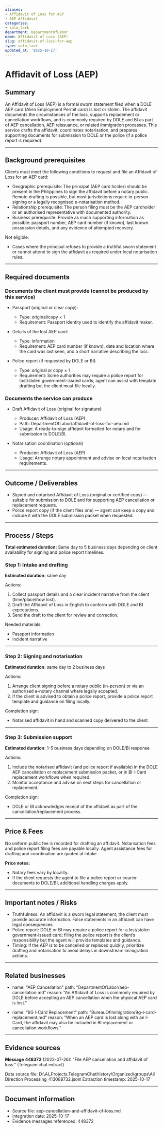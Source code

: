 ```yaml
---
aliases:
- Affidavit of Loss for AEP
- AEP Affidavit
categories:
- solo_task
department: DepartmentOfLabor
name: Affidavit of Loss (AEP)
slug: affidavit-of-loss-for-aep
type: solo_task
updated_at: '2025-10-17'
---
```


# Affidavit of Loss (AEP)

## Summary

An Affidavit of Loss (AEP) is a formal sworn statement filed when a DOLE AEP card (Alien Employment Permit card) is lost or stolen. The affidavit documents the circumstances of the loss, supports replacement or cancellation workflows, and is commonly required by DOLE and BI as part of AEP cancellation, AEP reissuance, or related immigration processes. This service drafts the affidavit, coordinates notarisation, and prepares supporting documents for submission to DOLE or the police (if a police report is required).

---

## Background prerequisites

Clients must meet the following conditions to request and file an Affidavit of Loss for an AEP card:

- Geographic prerequisite: The principal (AEP card holder) should be present in the Philippines to sign the affidavit before a notary public. Remote drafting is possible, but most jurisdictions require in-person signing or a legally recognised e-notarisation method.
- Relationship prerequisite: The person filing must be the AEP cardholder or an authorised representative with documented authority.
- Business prerequisite: Provide as much supporting information as possible: passport number, AEP card number (if known), last known possession details, and any evidence of attempted recovery.

Not eligible:
- Cases where the principal refuses to provide a truthful sworn statement or cannot attend to sign the affidavit as required under local notarisation rules.

---

## Required documents

### Documents the client must provide (cannot be produced by this service)

- Passport (original or clear copy):
  - Type: original/copy × 1
  - Requirement: Passport identity used to identify the affidavit maker.

- Details of the lost AEP card:
  - Type: information
  - Requirement: AEP card number (if known), date and location where the card was last seen, and a short narrative describing the loss.

- Police report (if requested by DOLE or BI):
  - Type: original or copy × 1
  - Requirement: Some authorities may require a police report for lost/stolen government-issued cards; agent can assist with template drafting but the client must file locally.

### Documents the service can produce

- Draft Affidavit of Loss (original for signature)
  - Producer: Affidavit of Loss (AEP)
  - Path: DepartmentOfLabor/affidavit-of-loss-for-aep.md
  - Usage: A ready-to-sign affidavit formatted for notary and for submission to DOLE/BI.

- Notarisation coordination (optional)
  - Producer: Affidavit of Loss (AEP)
  - Usage: Arrange notary appointment and advise on local notarisation requirements.

---

## Outcome / Deliverables

- Signed and notarised Affidavit of Loss (original or certified copy) — suitable for submission to DOLE and for supporting AEP cancellation or replacement requests.
- Police report copy (if the client files one) — agent can keep a copy and include it with the DOLE submission packet when requested.

---

## Process / Steps

**Total estimated duration:** Same day to 5 business days depending on client availability for signing and police report timelines.

### Step 1: Intake and drafting

**Estimated duration:** same day

Actions:
1. Collect passport details and a clear incident narrative from the client (time/place/how lost).
2. Draft the Affidavit of Loss in English to conform with DOLE and BI expectations.
3. Send the draft to the client for review and correction.

Needed materials:
- Passport information
- Incident narrative

---

### Step 2: Signing and notarisation

**Estimated duration:** same day to 2 business days

Actions:
1. Arrange client signing before a notary public (in-person) or via an authorised e-notary channel where legally accepted.
2. If the client is advised to obtain a police report, provide a police report template and guidance on filing locally.

Completion sign:
- Notarised affidavit in hand and scanned copy delivered to the client.

---

### Step 3: Submission support

**Estimated duration:** 1–5 business days depending on DOLE/BI response

Actions:
1. Include the notarised affidavit (and police report if available) in the DOLE AEP cancellation or replacement submission packet, or in BI I-Card replacement workflows when required.
2. Monitor acceptance and advise on next steps for cancellation or replacement.

Completion sign:
- DOLE or BI acknowledges receipt of the affidavit as part of the cancellation/replacement process.

---

## Price & Fees

No uniform public fee is recorded for drafting an affidavit. Notarisation fees and police report filing fees are payable locally. Agent assistance fees for drafting and coordination are quoted at intake.

**Price notes:**
- Notary fees vary by locality.
- If the client requests the agent to file a police report or courier documents to DOLE/BI, additional handling charges apply.

---

## Important notes / Risks

- Truthfulness: An affidavit is a sworn legal statement; the client must provide accurate information. False statements in an affidavit can have legal consequences.
- Police report: DOLE or BI may require a police report for a lost/stolen government-issued card; filing the police report is the client’s responsibility but the agent will provide templates and guidance.
- Timing: If the AEP is to be cancelled or replaced quickly, prioritize drafting and notarisation to avoid delays in downstream immigration actions.

---

## Related businesses

- name: "AEP Cancellation"
  path: "DepartmentOfLabor/aep-cancellation.md"
  reason: "An Affidavit of Loss is commonly required by DOLE before accepting an AEP cancellation when the physical AEP card is lost."

- name: "9G I-Card Replacement"
  path: "BureauOfImmigration/9g-i-card-replacement.md"
  reason: "When an AEP card is lost along with an I-Card, the affidavit may also be included in BI replacement or cancellation workflows."

---

## Evidence sources

**Message 448372** (2023-07-26): "File AEP cancellation and affidavit of loss." (Telegram chat extract)

Data source file: D:\AI_Projects\.TelegramChatHistory\Organized\groups\All Direction Processing_413089732.jsonl
Extraction timestamp: 2025-10-17

---

## Document information
- Source file: aep-cancellation-and-affidavit-of-loss.md
- Integration date: 2025-10-17
- Evidence messages referenced: 448372
